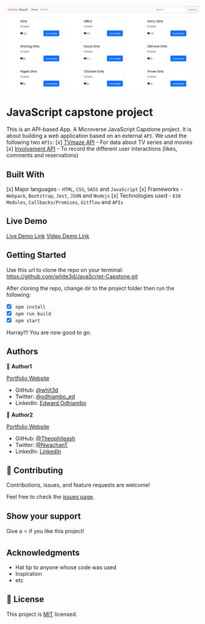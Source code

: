 ![App Screenshot](app_screenshot.png)

# JavaScript capstone project


This is an API-based App. A Microverse JavaScript Capstone project. It is about building a web application based on an external `API`. We used the following two `APIs`:
[x] [TVmaze API](https://www.tvmaze.com/api) - For data about TV series and movies
[x] [Involvement API](https://www.notion.so/microverse/Involvement-API-869e60b5ad104603aa6db59e08150270) - To record the different user interactions (likes, comments and reservations)





## Built With

[x] Major languages - `HTML`, `CSS`, `SASS` and `JavaScript`
[x] Frameworks - `Webpack`, `Bootstrap`, `Jest`, `JSON` and `Nodejs`
[x] Technologies used - `ES6 Modules`, `Callbacks/Promises`, `Gitflow` and `APIs`

## Live Demo

[Live Demo Link](http://edwardodhiambo.me/JavaScript-Capstone/)
[Video Demo Link](https://www.loom.com/share/9af1832d540c45828082c64199bd836b)


## Getting Started

Use this url to clone the repo on your terminal: https://github.com/white3d/JavaScript-Capstone.git

After cloning the repo, change dir to the project folder then run the following:

- [x] `npm install`
- [x] `npm run build`
- [x] `npm start`

Hurray!!! You are now good to go.
## Authors

👤 **Author1**

[Portfolio Website](https://edwardodhiambo.me/My-Portfolio/)

- GitHub: [@whit3d](https://github.com/white3d)
- Twitter: [@odhiambo_ed](https://twitter.com/odhiambo_ed)
- LinkedIn: [Edward Odhiambo](https://www.linkedin.com/in/edward-odhiambo-6a462a21b/)


👤 **Author2**

[Portfolio Website](https://theophileaseh.github.io/)

- GitHub: [@Theophileash](https://github.com/Theophileaseh)
- Twitter: [@NwachanT](https://twitter.com/NwachanT)
- LinkedIn: [LinkedIn](https://linkedin.com/in/nwachan-theophile-342274172)


## 🤝 Contributing

Contributions, issues, and feature requests are welcome!

Feel free to check the [issues page](https://github.com/white3d/JavaScript-Capstone/issues).

## Show your support

Give a ⭐️ if you like this project!

## Acknowledgments

- Hat tip to anyone whose code was used
- Inspiration
- etc

## 📝 License

This project is [MIT](./MIT.md) licensed.
